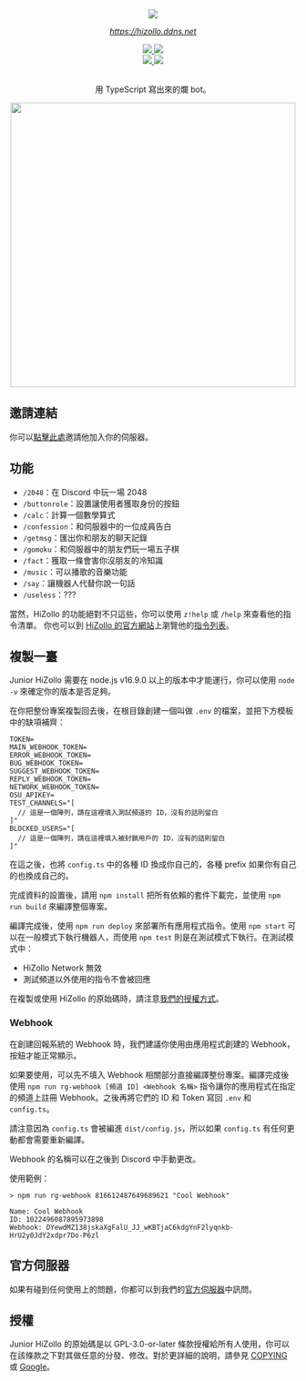 <div align="center">
  <img src="https://files.catbox.moe/3n2tv1.png" />
  <em><p><a href="https://hizollo.ddns.net">https://hizollo.ddns.net</a><p></em>

  <a href="https://hizollo.ddns.net/server">
    <img src="https://img.shields.io/discord/572733182412193792.svg?style=for-the-badge&logo=Discord&colorB=7289da" />
  </a>
  <a href="https://github.com/hizollo/junior-hizollo">
    <img src="https://img.shields.io/github/license/hizollo/junior-hizollo?style=for-the-badge" />
  </a>
  
  <br />
  
  <a href="https://github.com/hizollo/junior-hizollo/pulls">
    <img src="https://img.shields.io/github/issues-pr/hizollo/junior-hizollo?style=for-the-badge&logo=Github" />
  </a>
  <a href="https://github.com/hizollo/junior-hizollo/issues">
    <img src="https://img.shields.io/github/issues/hizollo/junior-hizollo?style=for-the-badge&logo=Github" />
  </a>
  <br /><br />
  <p>用 TypeScript 寫出來的爛 bot。</p>

  <img src="https://files.catbox.moe/ys65as.png" width="500" />
</div>

## 邀請連結
你可以[點擊此處](https://hizollo.ddns.net/invite)邀請他加入你的伺服器。

## 功能
- `/2048`：在 Discord 中玩一場 2048
- `/buttonrole`：設置讓使用者獲取身份的按鈕
- `/calc`：計算一個數學算式
- `/confession`：和伺服器中的一位成員告白
- `/getmsg`：匯出你和朋友的聊天記錄
- `/gomoku`：和伺服器中的朋友們玩一場五子棋
- `/fact`：獲取一條會害你沒朋友的冷知識
- `/music`：可以播歌的音樂功能
- `/say`：讓機器人代替你說一句話
- `/useless`：???

當然，HiZollo 的功能絕對不只這些，你可以使用 `z!help` 或 `/help` 來查看他的指令清單。
你也可以到 [HiZollo 的官方網站](https://hizollo.ddns.net)上瀏覽他的[指令列表](https://hizollo.ddns.net/commands)。

## 複製一臺
Junior HiZollo 需要在 node.js v16.9.0 以上的版本中才能運行，你可以使用 `node -v` 來確定你的版本是否足夠。

在你把整份專案複製回去後，在根目錄創建一個叫做 `.env` 的檔案，並把下方模板中的缺項補齊：
```
TOKEN=
MAIN_WEBHOOK_TOKEN=
ERROR_WEBHOOK_TOKEN=
BUG_WEBHOOK_TOKEN=
SUGGEST_WEBHOOK_TOKEN=
REPLY_WEBHOOK_TOKEN=
NETWORK_WEBHOOK_TOKEN=
OSU_APIKEY=
TEST_CHANNELS="[
  // 這是一個陣列，請在這裡填入測試頻道的 ID，沒有的話則留白
]"
BLOCKED_USERS="[
  // 這是一個陣列，請在這裡填入被封鎖用戶的 ID，沒有的話則留白
]"
```
在這之後，也將 `config.ts` 中的各種 ID 換成你自己的，各種 prefix 如果你有自己的也換成自己的。

完成資料的設置後，請用 `npm install` 把所有依賴的套件下載完，並使用 `npm run build` 來編譯整個專案。

編譯完成後，使用 `npm run deploy` 來部署所有應用程式指令。使用 `npm start` 可以在一般模式下執行機器人，而使用 `npm test` 則是在測試模式下執行。在測試模式中：
- HiZollo Network 無效
- 測試頻道以外使用的指令不會被回應

在複製或使用 HiZollo 的原始碼時，請注意[我們的授權方式](#授權)。

### Webhook
在創建回報系統的 Webhook 時，我們建議你使用由應用程式創建的 Webhook，按鈕才能正常顯示。

如果要使用，可以先不填入 Webhook 相關部分直接編譯整份專案。編譯完成後使用 `npm run rg-webhook [頻道 ID] <Webhook 名稱>` 指令讓你的應用程式在指定的頻道上註冊 Webhook。之後再將它們的 ID 和 Token 寫回 `.env` 和 `config.ts`。

請注意因為 `config.ts` 會被編進 `dist/config.js`，所以如果 `config.ts` 有任何更動都會需要重新編譯。

Webhook 的名稱可以在之後到 Discord 中手動更改。

使用範例：
```
> npm run rg-webhook 816612487649689621 "Cool Webhook"

Name: Cool Webhook
ID: 1022496087895973898
Webhook: DYewdMZ138jskaXgFalU_JJ_wKBTjaC6kdgYnF2lyqnkb-HrU2y0JdY2xdpr7Do-P6zl
```

## 官方伺服器
如果有碰到任何使用上的問題，你都可以到我們的[官方伺服器](https://hizollo.ddns.net/server)中訊問。

## 授權
Junior HiZollo 的原始碼是以 GPL-3.0-or-later 條款授權給所有人使用，你可以在該條款之下對其做任意的分發、修改。對於更詳細的說明，請參見 [COPYING](https://github.com/HiZollo/Junior-HiZollo/blob/main/COPYING) 或 [Google](https://www.google.com/search?q=gpl-3.0-or-later)。